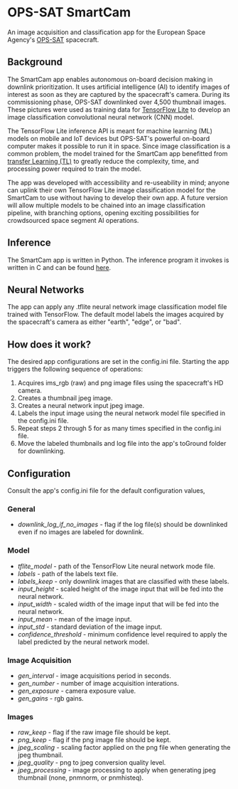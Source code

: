 # OPS-SAT SmartCam
An image acquisition and classification app for the European Space Agency's [OPS-SAT](https://www.esa.int/Enabling_Support/Operations/OPS-SAT_your_flying_laboratory) spacecraft.

## Background
The SmartCam app enables autonomous on-board decision making in downlink prioritization. It uses artificial intelligence (AI) to identify images of interest as soon as they are captured by the spacecraft's camera. During its commissioning phase, OPS-SAT downlinked over 4,500 thumbnail images. These pictures were used as training data for [TensorFlow Lite](https://www.tensorflow.org/lite) to develop an image classification convolutional neural network (CNN) model. 

The TensorFlow Lite inference API is meant for machine learning (ML) models on mobile and IoT devices but OPS-SAT's powerful on-board computer makes it possible to run it in space. Since image classification is a common problem, the model trained for the SmartCam app benefitted from [transfer Learning (TL)](https://www.tensorflow.org/tutorials/images/transfer_learning) to greatly reduce the complexity, time, and processing power required to train the model.

The app was developed with accessibility and re-useability in mind; anyone can uplink their own TensorFlow Lite image classification model for the SmartCam to use without having to develop their own app. A future version will allow multiple models to be chained into an image classification pipeline, with branching options, opening exciting possibilities for crowdsourced space segment AI operations.

## Inference
The SmartCam app is written in Python. The inference program it invokes is written in C and can be found [here](https://github.com/georgeslabreche/tensorflow-opssat-smartcam).

## Neural Networks
The app can apply any .tflite neural network image classification model file trained with TensorFlow. The default model labels the images acquired by the spacecraft's camera as either "earth", "edge", or "bad". 

## How does it work?
The desired app configurations are set in the config.ini file. Starting the app triggers the following sequence of operations:

1. Acquires ims_rgb (raw) and png image files using the spacecraft's HD camera.
2. Creates a thumbnail jpeg image.
3. Creates a neural network input jpeg image.
4. Labels the input image using the neural network model file specified in the config.ini file.
5. Repeat steps 2 through 5 for as many times specified in the config.ini file.
6. Move the labeled thumbnails and log file into the app's toGround folder for downlinking.

## Configuration
Consult the app's config.ini file for the default configuration values,

### General
- *downlink_log_if_no_images* - flag if the log file(s) should be downlinked even if no images are labeled for downlink.

### Model
- *tflite_model* - path of the TensorFlow Lite neural network mode file.
- *labels* - path of the labels text file.
- *labels_keep* - only downlink images that are classified with these labels.
- *input_height* - scaled height of the image input that will be fed into the neural network.
- *input_width* - scaled width of the image input that will be fed into the neural network. 
- *input_mean* - mean of the image input.
- *input_std* - standard deviation of the image input.
- *confidence_threshold* - minimum confidence level required to apply the label predicted by the neural network model.

### Image Acquisition
- *gen_interval* - image acquisitions period in seconds.
- *gen_number* - number of image acquisition interations.
- *gen_exposure* - camera exposure value.
- *gen_gains* - rgb gains.

### Images
- *raw_keep* - flag if the raw image file should be kept.
- *png_keep* - flag if the png image file should be kept.
- *jpeg_scaling* - scaling factor applied on the png file when generating the jpeg thumbnail.
- *jpeg_quality* - png to jpeg conversion quality level.
- *jpeg_processing* - image processing to apply when generating jpeg thumbnail (none, pnmnorm, or pnmhisteq).
